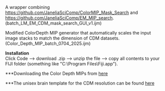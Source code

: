 A wrapper combining https://github.com/JaneliaSciComp/ColorMIP_Mask_Search and https://github.com/JaneliaSciComp/EM_MIP_search. (batch_LM_EM_CDM_mask_search_GUI_v1.ijm)

Modified ColorDepth MIP generator that automatically scales the input image stacks to match the dimension of CDM datasets. (Color_Depth_MIP_batch_0704_2025.ijm)

**Installation**  
Click Code --> download .zip --> unzip the file --> copy all contents to your FIJI folder (something like "C:\Program Files\Fiji.app\").

***Downloading the Color Depth MIPs from [here](https://open.quiltdata.com/b/janelia-flylight-color-depth/tree/Color_Depth_MIPs_For_Download/)


***The unisex brain template for the CDM resolution can be found [here](https://open.quiltdata.com/b/janelia-flylight-color-depth/tree/alignment_templates/JRC2018_UNISEX_20x_HR.nrrd)
